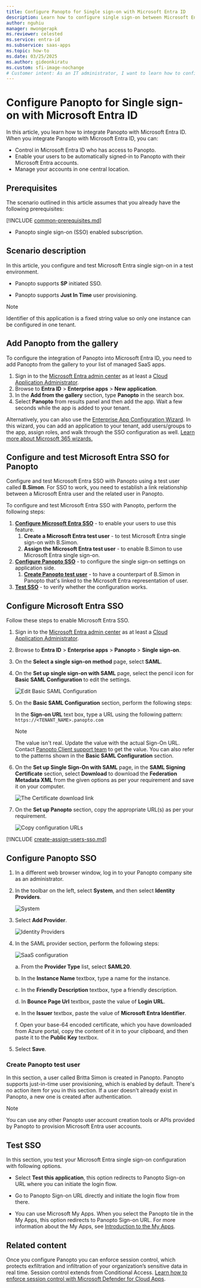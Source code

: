 ```yaml
---
title: Configure Panopto for Single sign-on with Microsoft Entra ID
description: Learn how to configure single sign-on between Microsoft Entra ID and Panopto.
author: nguhiu
manager: mwongerapk
ms.reviewer: celested
ms.service: entra-id
ms.subservice: saas-apps
ms.topic: how-to
ms.date: 03/25/2025
ms.author: gideonkiratu
ms.custom: sfi-image-nochange
# Customer intent: As an IT administrator, I want to learn how to configure single sign-on between Microsoft Entra ID and Panopto so that I can control who has access to Panopto, enable automatic sign-in with Microsoft Entra accounts, and manage my accounts in one central location.
---
```

# Configure Panopto for Single sign-on with Microsoft Entra ID

In this article,  you learn how to integrate Panopto with Microsoft Entra ID. When you integrate Panopto with Microsoft Entra ID, you can:

* Control in Microsoft Entra ID who has access to Panopto.
* Enable your users to be automatically signed-in to Panopto with their Microsoft Entra accounts.
* Manage your accounts in one central location.

## Prerequisites
The scenario outlined in this article assumes that you already have the following prerequisites:

[!INCLUDE [common-prerequisites.md](~/identity/saas-apps/includes/common-prerequisites.md)]
* Panopto single sign-on (SSO) enabled subscription.

## Scenario description

In this article,  you configure and test Microsoft Entra single sign-on in a test environment.

* Panopto supports **SP** initiated SSO.

* Panopto supports **Just In Time** user provisioning.

> [!NOTE]
> Identifier of this application is a fixed string value so only one instance can be configured in one tenant.

## Add Panopto from the gallery

To configure the integration of Panopto into Microsoft Entra ID, you need to add Panopto from the gallery to your list of managed SaaS apps.

1. Sign in to the [Microsoft Entra admin center](https://entra.microsoft.com) as at least a [Cloud Application Administrator](~/identity/role-based-access-control/permissions-reference.md#cloud-application-administrator).
1. Browse to **Entra ID** > **Enterprise apps** > **New application**.
1. In the **Add from the gallery** section, type **Panopto** in the search box.
1. Select **Panopto** from results panel and then add the app. Wait a few seconds while the app is added to your tenant.

 Alternatively, you can also use the [Enterprise App Configuration Wizard](https://portal.office.com/AdminPortal/home?Q=Docs#/azureadappintegration). In this wizard, you can add an application to your tenant, add users/groups to the app, assign roles, and walk through the SSO configuration as well. [Learn more about Microsoft 365 wizards.](/microsoft-365/admin/misc/azure-ad-setup-guides)

<a name='configure-and-test-azure-ad-sso-for-panopto'></a>

## Configure and test Microsoft Entra SSO for Panopto

Configure and test Microsoft Entra SSO with Panopto using a test user called **B.Simon**. For SSO to work, you need to establish a link relationship between a Microsoft Entra user and the related user in Panopto.

To configure and test Microsoft Entra SSO with Panopto, perform the following steps:

1. **[Configure Microsoft Entra SSO](#configure-azure-ad-sso)** - to enable your users to use this feature.
    1. **Create a Microsoft Entra test user** - to test Microsoft Entra single sign-on with B.Simon.
    1. **Assign the Microsoft Entra test user** - to enable B.Simon to use Microsoft Entra single sign-on.
1. **[Configure Panopto SSO](#configure-panopto-sso)** - to configure the single sign-on settings on application side.
    1. **[Create Panopto test user](#create-panopto-test-user)** - to have a counterpart of B.Simon in Panopto that's linked to the Microsoft Entra representation of user.
1. **[Test SSO](#test-sso)** - to verify whether the configuration works.

<a name='configure-azure-ad-sso'></a>

## Configure Microsoft Entra SSO

Follow these steps to enable Microsoft Entra SSO.

1. Sign in to the [Microsoft Entra admin center](https://entra.microsoft.com) as at least a [Cloud Application Administrator](~/identity/role-based-access-control/permissions-reference.md#cloud-application-administrator).
1. Browse to **Entra ID** > **Enterprise apps** > **Panopto** > **Single sign-on**.
1. On the **Select a single sign-on method** page, select **SAML**.
1. On the **Set up single sign-on with SAML** page, select the pencil icon for **Basic SAML Configuration** to edit the settings.

   ![Edit Basic SAML Configuration](common/edit-urls.png)

1. On the **Basic SAML Configuration** section, perform the following steps:

    In the **Sign-on URL** text box, type a URL using the following pattern:
    `https://<TENANT_NAME>.panopto.com`

	> [!NOTE]
	> The value isn't real. Update the value with the actual Sign-On URL. Contact [Panopto Client support team](mailto:support@panopto.com) to get the value. You can also refer to the patterns shown in the **Basic SAML Configuration** section.

1. On the **Set up Single Sign-On with SAML** page, in the **SAML Signing Certificate** section, select **Download** to download the **Federation Metadata XML** from the given options as per your requirement and save it on your computer.

	![The Certificate download link](common/metadataxml.png)

6. On the **Set up Panopto** section, copy the appropriate URL(s) as per your requirement.

	![Copy configuration URLs](common/copy-configuration-urls.png)

<a name='create-an-azure-ad-test-user'></a>

[!INCLUDE [create-assign-users-sso.md](~/identity/saas-apps/includes/create-assign-users-sso.md)]

## Configure Panopto SSO

1. In a different web browser window, log in to your Panopto company site as an administrator.

2. In the toolbar on the left, select **System**, and then select **Identity Providers**.
   
    ![System](./media/panopto-tutorial/toolbar.png "System")

3. Select **Add Provider**.
   
    ![Identity Providers](./media/panopto-tutorial/provider.png "Identity Providers")
   
4. In the SAML provider section, perform the following steps:
   
    ![SaaS configuration](./media/panopto-tutorial/configuration.png "SaaS configuration")
	
	a. From the **Provider Type** list, select **SAML20**.    
	
	b. In the **Instance Name** textbox, type a name for the instance.

	c. In the **Friendly Description** textbox, type a friendly description.
	
	d. In **Bounce Page Url** textbox, paste the value of **Login URL**.

	e. In the **Issuer** textbox, paste the value of **Microsoft Entra Identifier**.

	f. Open your base-64 encoded certificate, which you have downloaded from Azure portal, copy the content of it in to your clipboard, and then paste it to the **Public Key**  textbox.

5. Select **Save**.

### Create Panopto test user

In this section, a user called Britta Simon is created in Panopto. Panopto supports just-in-time user provisioning, which is enabled by default. There's no action item for you in this section. If a user doesn't already exist in Panopto, a new one is created after authentication.

>[!NOTE]
>You can use any other Panopto user account creation tools or APIs provided by Panopto to provision Microsoft Entra user accounts.
>

## Test SSO

In this section, you test your Microsoft Entra single sign-on configuration with following options. 

* Select **Test this application**, this option redirects to Panopto Sign-on URL where you can initiate the login flow. 

* Go to Panopto Sign-on URL directly and initiate the login flow from there.

* You can use Microsoft My Apps. When you select the Panopto tile in the My Apps, this option redirects to Panopto Sign-on URL. For more information about the My Apps, see [Introduction to the My Apps](https://support.microsoft.com/account-billing/sign-in-and-start-apps-from-the-my-apps-portal-2f3b1bae-0e5a-4a86-a33e-876fbd2a4510).

## Related content

Once you configure Panopto you can enforce session control, which protects exfiltration and infiltration of your organization’s sensitive data in real time. Session control extends from Conditional Access. [Learn how to enforce session control with Microsoft Defender for Cloud Apps](/cloud-app-security/proxy-deployment-aad).
